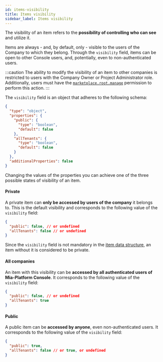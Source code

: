 ```yaml
---
id: items-visibility
title: Items visibility
sidebar_label: Items visibility
---
```


The visibility of an item refers to the **possibility of controlling who can see** and utilize it.

Items are always - and, by default, only - visible to the users of the Company to which they belong. Through the `visibility` field, items can be open to other Console users, and, potentially, even to non-authenticated users.

:::caution
The ability to modify the visibility of an item to other companies is restricted to users with the Company Owner or Project Administrator role. Additionally, users must have the [`marketplace.root.manage`](/development_suite/identity-and-access-management/console-levels-and-permission-management.md#console-root-level-permissions) permission to perform this action.
:::

The `visibility` field is an object that adheres to the following schema:

```json
{
  "type": "object",
  "properties": {
    "public": {
      "type": "boolean",
      "default": false
    },
    "allTenants": {
      "type": "boolean",
      "default": false
    }
  },
  "additionalProperties": false
}
```

Changing the values of the properties you can achieve one of the three possible states of visibility of an item.

#### Private

A private item can **only be accessed by users of the company** it belongs to. This is the default visibility and corresponds to the following value of the `visibility` field:

```json
{
  "public": false, // or undefined
  "allTenants": false // or undefined
}
```

Since the `visibility` field is not mandatory in the [item data structure][items-data-structure], an item without it is considered to be private.

#### All companies

An item with this visibility can be **accessed by all authenticated users of Mia-Platform Console**. It corresponds to the following value of the `visibility` field:

```json
{
  "public": false, // or undefined
  "allTenants": true
}
```

#### Public

A public item can be **accessed by anyone**, even non-authenticated users. It corresponds to the following value of the `visibility` field:

```json
{
  "public": true,
  "allTenants": false // or true, or undefined
}
```

[items-data-structure]: ./05_items-data-structure.md
